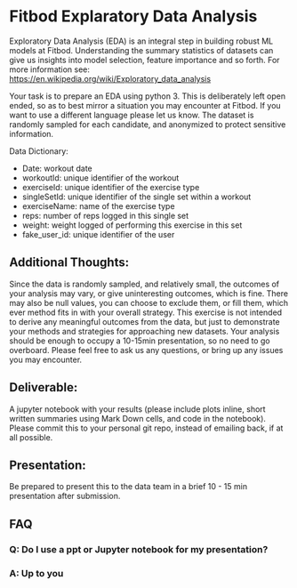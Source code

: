 # Fitbod Explaratory Data Analysis
Exploratory Data Analysis (EDA) is an integral step in building robust ML models at Fitbod. Understanding the summary statistics of datasets can give us insights into model selection, feature importance and so forth. For more information see: https://en.wikipedia.org/wiki/Exploratory_data_analysis

Your task is to prepare an EDA using python 3. This is deliberately left open ended, so as to best mirror a situation you may encounter at Fitbod. If you want to use a different language please let us know. The dataset is randomly sampled for each candidate, and anonymized to protect sensitive information.

Data Dictionary:

- Date: workout date
- workoutId: unique identifier of the workout
- exerciseId: unique identifier of the exercise type
- singleSetId: unique identifier of the single set within a workout
- exerciseName: name of the exercise type
- reps: number of reps logged in this single set
- weight: weight logged of performing this exercise in this set
- fake_user_id: unique identifier of the user

## Additional Thoughts:
Since the data is randomly sampled, and relatively small, the outcomes of your analysis may vary, or give uninteresting outcomes, which is fine. There may also be null values, you can choose to exclude them, or fill them, which ever method fits in with your overall strategy. This exercise is not intended to derive any meaningful outcomes from the data, but just to demonstrate your methods and strategies for approaching new datasets. Your analysis should be enough to occupy a 10-15min presentation, so no need to go overboard. Please feel free to ask us any questions, or bring up any issues you may encounter.

## Deliverable: 
A jupyter notebook with your results (please include plots inline, short written summaries using Mark Down cells, and code in the notebook). Please commit this to your personal git repo, instead of emailing back, if at all possible. 

## Presentation: 
Be prepared to present this to the data team in a brief 10 - 15 min presentation after submission.

## FAQ
### Q: Do I use a ppt or Jupyter notebook for my presentation?
### A: Up to you
